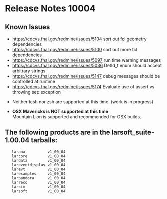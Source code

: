 # Release Notes 10004

## Known Issues

-   https://cdcvs.fnal.gov/redmine/issues/5104 sort out fcl geometry dependencies
-   https://cdcvs.fnal.gov/redmine/issues/5100 sort out more fcl dependencies
-   https://cdcvs.fnal.gov/redmine/issues/5097 run time warning messages
-   https://cdcvs.fnal.gov/redmine/issues/5036 DetId_t enum should accept arbitrary strings
-   https://cdcvs.fnal.gov/redmine/issues/5147 debug messages should be controlled at runtime
-   https://cdcvs.fnal.gov/redmine/issues/5174 Evaluate use of assert vs throwing set::exception

<!-- -->

-   Neither tcsh nor zsh are supported at this time. (work is in progress)

<!-- -->

-   **OSX Mavericks is NOT supported at this time**  
    Mountain Lion is supported and recommended for OSX builds.

## The following products are in the larsoft_suite-1.00.04 tarballs:

       larana          v1_00_04
       larcore         v1_00_04
       lardata         v1_00_04
       lareventdisplay v1_00_04
       larevt          v1_00_04
       larexamples     v1_00_04
       larpandora      v1_00_04
       larreco         v1_00_04
       larsim          v1_00_04
       larsoft         v1_00_04
